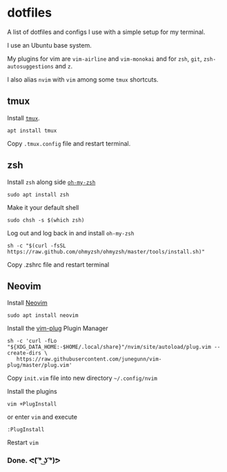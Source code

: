 # dotfiles
A list of dotfiles and configs I use with a simple setup for my terminal.

I use an Ubuntu base system.

My plugins for vim are `vim-airline` and `vim-monokai` and for `zsh`, `git`, `zsh-autosuggestions` and `z`.

I also alias `nvim` with `vim` among some `tmux` shortcuts.

## tmux
Install [`tmux`](https://github.com/tmux/tmux).
```
apt install tmux
```
Copy `.tmux.config` file and restart terminal.

## zsh
Install `zsh` along side [`oh-my-zsh`](https://github.com/ohmyzsh/ohmyzsh)
```
sudo apt install zsh
```
Make it your default shell
```
sudo chsh -s $(which zsh)
```
Log out and log back in and install `oh-my-zsh`
```
sh -c "$(curl -fsSL https://raw.github.com/ohmyzsh/ohmyzsh/master/tools/install.sh)"
```
Copy .zshrc file and restart terminal

## Neovim
Install [Neovim](https://github.com/neovim/neovim)
```
sudo apt install neovim
```
Install the [vim-plug](https://github.com/junegunn/vim-plug) Plugin Manager
```
sh -c 'curl -fLo "${XDG_DATA_HOME:-$HOME/.local/share}"/nvim/site/autoload/plug.vim --create-dirs \
   https://raw.githubusercontent.com/junegunn/vim-plug/master/plug.vim'
```
Copy `init.vim` file into new directory `~/.config/nvim`

Install the plugins
```
vim +PlugInstall
```
or enter `vim` and execute
```
:PlugInstall
```
Restart `vim`
### Done. ᕙ( ͡° ͜ʖ ͡°)ᕗ
